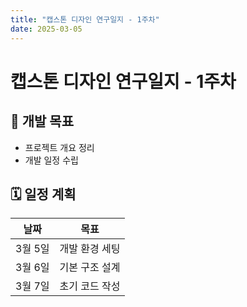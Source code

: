 ```yaml
---
title: "캡스톤 디자인 연구일지 - 1주차"
date: 2025-03-05
---
```


# 캡스톤 디자인 연구일지 - 1주차

## 📌 개발 목표
- 프로젝트 개요 정리
- 개발 일정 수립

## 🗓 일정 계획
| 날짜 | 목표 |
|------|------|
| 3월 5일 | 개발 환경 세팅 |
| 3월 6일 | 기본 구조 설계 |
| 3월 7일 | 초기 코드 작성 |
